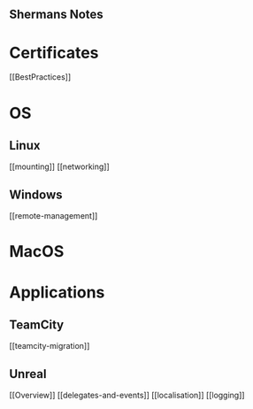 ## Shermans Notes

# Certificates
[[BestPractices]]

# OS
## Linux
[[mounting]]
[[networking]]

## Windows
[[remote-management]]
# MacOS

# Applications

## TeamCity
[[teamcity-migration]]

## Unreal
[[Overview]]
[[delegates-and-events]]
[[localisation]]
[[logging]]